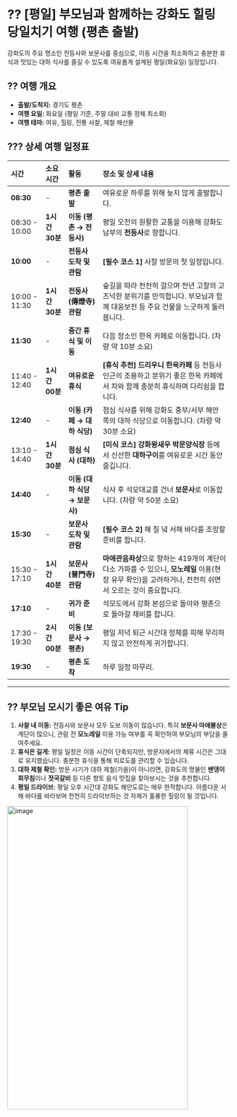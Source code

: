 # ?? [평일] 부모님과 함께하는 강화도 힐링 당일치기 여행 (평촌 출발)

강화도의 주요 명소인 전등사와 보문사를 중심으로, 이동 시간을 최소화하고 충분한 휴식과 맛있는 대하 식사를 즐길 수 있도록 여유롭게 설계된 평일(화요일) 일정입니다.

## ?? 여행 개요

* **출발/도착지:** 경기도 평촌
* **여행 요일:** 화요일 (평일 기준, 주말 대비 교통 정체 최소화)
* **여행 테마:** 여유, 힐링, 전통 사찰, 제철 해산물

## ??? 상세 여행 일정표

| 시간 | 소요 시간 | 활동 | 장소 및 상세 내용 |
| :--- | :--- | :--- | :--- |
| **08:30** | - | **평촌 출발** | 여유로운 하루를 위해 늦지 않게 출발합니다. |
| 08:30 - 10:00 | **1시간 30분** | **이동 (평촌 → 전등사)** | 평일 오전의 원활한 교통을 이용해 강화도 남부의 **전등사**로 향합니다. |
| **10:00** | - | **전등사 도착 및 관람** | **[필수 코스 1]** 사찰 방문의 첫 일정입니다. |
| 10:00 - 11:30 | **1시간 30분** | **전등사(傳燈寺) 관람** | 숲길을 따라 천천히 걸으며 천년 고찰의 고즈넉한 분위기를 만끽합니다. 부모님과 함께 대웅보전 등 주요 건물을 느긋하게 둘러봅니다. |
| **11:30** | - | **중간 휴식 및 이동** | 다음 장소인 한옥 카페로 이동합니다. (차량 약 10분 소요) |
| 11:40 - 12:40 | **1시간 00분** | **여유로운 휴식** | **[휴식 추천] 드리우니 한옥카페** 등 전등사 인근의 조용하고 분위기 좋은 한옥 카페에서 차와 함께 충분히 휴식하며 다리쉼을 합니다. |
| **12:40** | - | **이동 (카페 → 대하 식당)** | 점심 식사를 위해 강화도 중부/서부 해안 쪽의 대하 식당으로 이동합니다. (차량 약 30분 소요) |
| 13:10 - 14:40 | **1시간 30분** | **점심 식사 (대하)** | **[미식 코스] 강화왕새우 박문양식장** 등에서 신선한 **대하구이**를 여유로운 시간 동안 즐깁니다. |
| **14:40** | - | **이동 (대하 식당 → 보문사)** | 식사 후 석모대교를 건너 **보문사**로 이동합니다. (차량 약 50분 소요) |
| **15:30** | - | **보문사 도착 및 관람** | **[필수 코스 2]** 해 질 녘 서해 바다를 조망할 준비를 합니다. |
| 15:30 - 17:10 | **1시간 40분** | **보문사(普門寺) 관람** | **마애관음좌상**으로 향하는 419개의 계단이 다소 가파를 수 있으니, **모노레일** 이용(현장 유무 확인)을 고려하거나, 천천히 쉬면서 오르는 것이 중요합니다. |
| **17:10** | - | **귀가 준비** | 석모도에서 강화 본섬으로 돌아와 평촌으로 돌아갈 채비를 합니다. |
| 17:30 - 19:30 | **2시간 00분** | **이동 (보문사 → 평촌)** | 평일 저녁 퇴근 시간대 정체를 피해 무리하지 않고 안전하게 귀가합니다. |
| **19:30** | - | **평촌 도착** | 하루 일정 마무리. |

---

## ?? 부모님 모시기 좋은 여유 Tip

1.  **사찰 내 이동:** 전등사와 보문사 모두 도보 이동이 많습니다. 특히 **보문사 마애불상**은 계단이 많으니, 관람 전 **모노레일** 이용 가능 여부를 꼭 확인하여 부모님의 부담을 줄여주세요.
2.  **휴식은 길게:** 평일 일정은 이동 시간이 단축되지만, 방문지에서의 체류 시간은 그대로 유지했습니다. 충분한 휴식을 통해 피로도를 관리할 수 있습니다.
3.  **대하 제철 확인:** 방문 시기가 대하 제철(가을)이 아니라면, 강화도의 명물인 **밴댕이회무침**이나 **젓국갈비** 등 다른 향토 음식 맛집을 찾아보시는 것을 추천합니다.
4.  **평일 드라이브:** 평일 오후 시간대 강화도 해안도로는 매우 한적합니다. 아름다운 서해 바다를 바라보며 천천히 드라이브하는 것 자체가 훌륭한 힐링이 될 것입니다.
<img width="409" height="687" alt="image" src="https://github.com/user-attachments/assets/b8961b47-4f56-4b51-a773-0861a4fd853e" />
